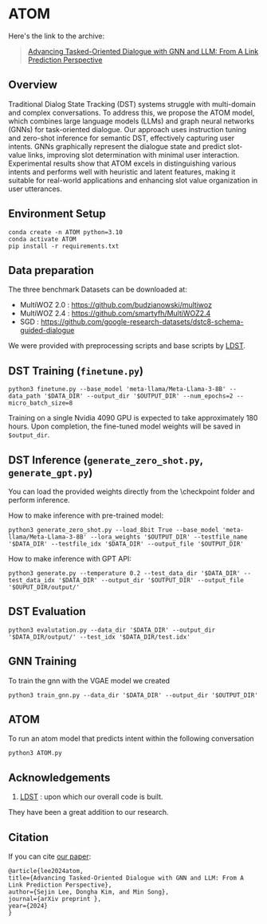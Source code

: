 # ATOM

Here's the link to the archive:

> [Advancing Tasked-Oriented Dialogue with GNN and LLM: From A Link Prediction Perspective]()

## Overview

Traditional Dialog State Tracking (DST) systems struggle with multi-domain and complex conversations. To address this, we propose the ATOM model, which combines large language models (LLMs) and graph neural networks (GNNs) for task-oriented dialogue. Our approach uses instruction tuning and zero-shot inference for semantic DST, effectively capturing user intents. GNNs graphically represent the dialogue state and predict slot-value links, improving slot determination with minimal user interaction. Experimental results show that ATOM excels in distinguishing various intents and performs well with heuristic and latent features, making it suitable for real-world applications and enhancing slot value organization in user utterances.

## Environment Setup

```
conda create -n ATOM python=3.10
conda activate ATOM
pip install -r requirements.txt
```

## Data preparation

The three benchmark Datasets can be downloaded at:

- MultiWOZ 2.0 : https://github.com/budzianowski/multiwoz
- MultiWOZ 2.4 : https://github.com/smartyfh/MultiWOZ2.4
- SGD : https://github.com/google-research-datasets/dstc8-schema-guided-dialogue

We were provided with preprocessing scripts and base scripts by [LDST](https://github.com/WoodScene/LDST).

## DST Training (`finetune.py`)

```
python3 finetune.py --base_model 'meta-llama/Meta-Llama-3-8B' --data_path '$DATA_DIR' --output_dir '$OUTPUT_DIR' --num_epochs=2 --micro_batch_size=8
```
Training on a single Nvidia 4090 GPU is expected to take approximately 180 hours. Upon completion, the fine-tuned model weights will be saved in `$output_dir`.

## DST Inference (`generate_zero_shot.py`, `generate_gpt.py`)

You can load the provided weights directly from the \checkpoint folder and perform inference.

How to make inference with pre-trained model:

```
python3 generate_zero_shot.py --load_8bit True --base_model 'meta-llama/Meta-Llama-3-8B' --lora_weights '$OUTPUT_DIR' --testfile_name '$DATA_DIR' --testfile_idx '$DATA_DIR' --output_file '$OUTPUT_DIR'
```

How to make inference with GPT API:
```
python3 generate.py --temperature 0.2 --test_data_dir '$DATA_DIR' --test_data_idx '$DATA_DIR' --output_dir '$OUTPUT_DIR' --output_file '$OUPUT_DIR/output/'
```

## DST Evaluation

```
python3 evalutation.py --data_dir '$DATA_DIR' --output_dir '$DATA_DIR/output/' --test_idx '$DATA_DIR/test.idx'
```

## GNN Training

To train the gnn with the VGAE model we created 

```
python3 train_gnn.py --data_dir '$DATA_DIR' --output_dir '$OUTPUT_DIR'
```

## ATOM

To run an atom model that predicts intent within the following conversation 

```
python3 ATOM.py
```

## Acknowledgements

1. [LDST](https://github.com/WoodScene/LDST) : upon which our overall code is built.

They have been a great addition to our research.

## Citation

If you can cite [our paper]():

```
@article{lee2024atom,
title={Advancing Tasked-Oriented Dialogue with GNN and LLM: From A Link Prediction Perspective},
author={Sejin Lee, Dongha Kim, and Min Song},
journal={arXiv preprint },
year={2024}
}
```
